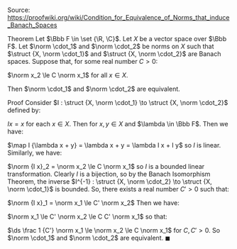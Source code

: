 # 

Source: https://proofwiki.org/wiki/Condition_for_Equivalence_of_Norms_that_induce_Banach_Spaces

Theorem
Let $\Bbb F \in \set {\R, \C}$.
Let $X$ be a vector space over $\Bbb F$.
Let $\norm \cdot_1$ and $\norm \cdot_2$ be norms on $X$ such that $\struct {X, \norm \cdot_1}$ and $\struct {X, \norm \cdot_2}$ are Banach spaces.
Suppose that, for some real number $C > 0$: 

$\norm x_2 \le C \norm x_1$ for all $x \in X$.

Then $\norm \cdot_1$ and $\norm \cdot_2$ are equivalent.


Proof
Consider $I : \struct {X, \norm \cdot_1} \to \struct {X, \norm \cdot_2}$ defined by: 

$I x = x$ for each $x \in X$.
Then for $x, y \in X$ and $\lambda \in \Bbb F$. 
Then we have: 

$\map I {\lambda x + y} = \lambda x + y = \lambda I x + I y$
so $I$ is linear. 
Similarly, we have:

$\norm {I x}_2 = \norm x_2 \le C \norm x_1$
so $I$ is a bounded linear transformation.
Clearly $I$ is a bijection, so by the Banach Isomorphism Theorem, the inverse $I^{-1} : \struct {X, \norm \cdot_2} \to \struct {X, \norm \cdot_1}$ is bounded.
So, there exists a real number $C' > 0$ such that: 

$\norm {I x}_1 = \norm x_1 \le C' \norm x_2$
Then we have: 

$\norm x_1 \le C' \norm x_2 \le C C' \norm x_1$
so that: 

$\ds \frac 1 {C'} \norm x_1 \le \norm x_2 \le C \norm x_1$
for $C, C' > 0$. 
So $\norm \cdot_1$ and $\norm \cdot_2$ are equivalent.
$\blacksquare$





